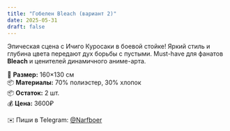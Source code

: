 ```yaml
---
title: "Гобелен Bleach (вариант 2)"
date: 2025-05-31
draft: false
---
```


Эпическая сцена с Ичиго Куросаки в боевой стойке! Яркий стиль и глубина цвета передают дух борьбы с пустыми. Must-have для фанатов **Bleach** и ценителей динамичного аниме-арта.

🧵 **Размер:** 160×130 см  
📦 **Материалы:** 70% полиэстер, 30% хлопок  
📦 **Остаток:** 2 шт.  
💰 **Цена:** 3600₽  

✉️ Пиши в Telegram: [@Narfboer](https://t.me/Narfboer)
